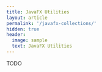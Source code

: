 ```yaml
---
title: JavaFX Utilities
layout: article
permalink: '/javafx-collections/'
hidden: true
header:
  image: sample
  text: JavaFX Utilities
---
```


TODO
